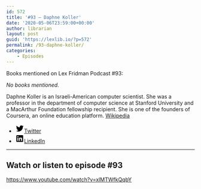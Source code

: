 ```yaml
---
id: 572
title: '#93 – Daphne Koller'
date: '2020-05-06T23:59:00+00:00'
author: librarian
layout: post
guid: 'https://lexlib.io/?p=572'
permalink: /93-daphne-koller/
categories:
    - Episodes
---
```


Books mentioned on Lex Fridman Podcast #93:

*No books mentioned.*

Daphne Koller is an Israeli-American computer scientist. She was a professor in the department of computer science at Stanford University and a MacArthur Foundation fellowship recipient. She is one of the founders of Coursera, an online education platform. [Wikipedia](https://en.wikipedia.org/wiki/Daphne_Koller)

- [<svg aria-hidden="true" focusable="false" height="24" version="1.1" viewbox="0 0 24 24" width="24" xmlns="http://www.w3.org/2000/svg"><path d="M22.23,5.924c-0.736,0.326-1.527,0.547-2.357,0.646c0.847-0.508,1.498-1.312,1.804-2.27 c-0.793,0.47-1.671,0.812-2.606,0.996C18.324,4.498,17.257,4,16.077,4c-2.266,0-4.103,1.837-4.103,4.103 c0,0.322,0.036,0.635,0.106,0.935C8.67,8.867,5.647,7.234,3.623,4.751C3.27,5.357,3.067,6.062,3.067,6.814 c0,1.424,0.724,2.679,1.825,3.415c-0.673-0.021-1.305-0.206-1.859-0.513c0,0.017,0,0.034,0,0.052c0,1.988,1.414,3.647,3.292,4.023 c-0.344,0.094-0.707,0.144-1.081,0.144c-0.264,0-0.521-0.026-0.772-0.074c0.522,1.63,2.038,2.816,3.833,2.85 c-1.404,1.1-3.174,1.756-5.096,1.756c-0.331,0-0.658-0.019-0.979-0.057c1.816,1.164,3.973,1.843,6.29,1.843 c7.547,0,11.675-6.252,11.675-11.675c0-0.178-0.004-0.355-0.012-0.531C20.985,7.47,21.68,6.747,22.23,5.924z"></path></svg><span class="wp-block-social-link-label screen-reader-text">Twitter</span>](https://twitter.com/daphnekoller)
- [<svg aria-hidden="true" focusable="false" height="24" version="1.1" viewbox="0 0 24 24" width="24" xmlns="http://www.w3.org/2000/svg"><path d="M19.7,3H4.3C3.582,3,3,3.582,3,4.3v15.4C3,20.418,3.582,21,4.3,21h15.4c0.718,0,1.3-0.582,1.3-1.3V4.3 C21,3.582,20.418,3,19.7,3z M8.339,18.338H5.667v-8.59h2.672V18.338z M7.004,8.574c-0.857,0-1.549-0.694-1.549-1.548 c0-0.855,0.691-1.548,1.549-1.548c0.854,0,1.547,0.694,1.547,1.548C8.551,7.881,7.858,8.574,7.004,8.574z M18.339,18.338h-2.669 v-4.177c0-0.996-0.017-2.278-1.387-2.278c-1.389,0-1.601,1.086-1.601,2.206v4.249h-2.667v-8.59h2.559v1.174h0.037 c0.356-0.675,1.227-1.387,2.526-1.387c2.703,0,3.203,1.779,3.203,4.092V18.338z"></path></svg><span class="wp-block-social-link-label screen-reader-text">LinkedIn</span>](https://www.linkedin.com/in/daphne-koller-4053a820/)

- - - - - -

## Watch or listen to episode #93

<https://www.youtube.com/watch?v=xlMTWfkQqbY>
